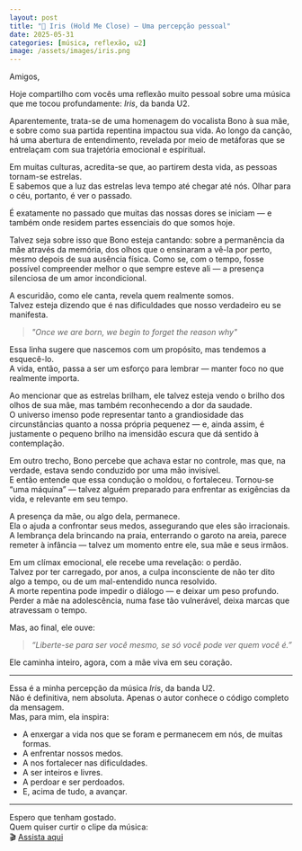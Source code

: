 ```yaml
---
layout: post
title: "🎵 Iris (Hold Me Close) — Uma percepção pessoal"
date: 2025-05-31
categories: [música, reflexão, u2]
image: /assets/images/iris.png
---
```


Amigos,

Hoje compartilho com vocês uma reflexão muito pessoal sobre uma música que me tocou profundamente: *Iris*, da banda U2.

Aparentemente, trata-se de uma homenagem do vocalista Bono à sua mãe, e sobre como sua partida repentina impactou sua vida. Ao longo da canção, há uma abertura de entendimento, revelada por meio de metáforas que se entrelaçam com sua trajetória emocional e espiritual.

Em muitas culturas, acredita-se que, ao partirem desta vida, as pessoas tornam-se estrelas.  
E sabemos que a luz das estrelas leva tempo até chegar até nós. Olhar para o céu, portanto, é ver o passado.

É exatamente no passado que muitas das nossas dores se iniciam — e também onde residem partes essenciais do que somos hoje.

Talvez seja sobre isso que Bono esteja cantando: sobre a permanência da mãe através da memória, dos olhos que o ensinaram a vê-la por perto, mesmo depois de sua ausência física. Como se, com o tempo, fosse possível compreender melhor o que sempre esteve ali — a presença silenciosa de um amor incondicional.

A escuridão, como ele canta, revela quem realmente somos.  
Talvez esteja dizendo que é nas dificuldades que nosso verdadeiro eu se manifesta.

> *"Once we are born, we begin to forget the reason why"*

Essa linha sugere que nascemos com um propósito, mas tendemos a esquecê-lo.  
A vida, então, passa a ser um esforço para lembrar — manter foco no que realmente importa.

Ao mencionar que as estrelas brilham, ele talvez esteja vendo o brilho dos olhos de sua mãe, mas também reconhecendo a dor da saudade.  
O universo imenso pode representar tanto a grandiosidade das circunstâncias quanto a nossa própria pequenez — e, ainda assim, é justamente o pequeno brilho na imensidão escura que dá sentido à contemplação.

Em outro trecho, Bono percebe que achava estar no controle, mas que, na verdade, estava sendo conduzido por uma mão invisível.  
E então entende que essa condução o moldou, o fortaleceu. Tornou-se “uma máquina” — talvez alguém preparado para enfrentar as exigências da vida, e relevante em seu tempo.

A presença da mãe, ou algo dela, permanece.  
Ela o ajuda a confrontar seus medos, assegurando que eles são irracionais.  
A lembrança dela brincando na praia, enterrando o garoto na areia, parece remeter à infância — talvez um momento entre ele, sua mãe e seus irmãos.

Em um clímax emocional, ele recebe uma revelação: o perdão.  
Talvez por ter carregado, por anos, a culpa inconsciente de não ter dito algo a tempo, ou de um mal-entendido nunca resolvido.  
A morte repentina pode impedir o diálogo — e deixar um peso profundo.  
Perder a mãe na adolescência, numa fase tão vulnerável, deixa marcas que atravessam o tempo.

Mas, ao final, ele ouve:

> *“Liberte-se para ser você mesmo, se só você pode ver quem você é.”*

Ele caminha inteiro, agora, com a mãe viva em seu coração.

---

Essa é a minha percepção da música *Iris*, da banda U2.  
Não é definitiva, nem absoluta. Apenas o autor conhece o código completo da mensagem.  
Mas, para mim, ela inspira:

- A enxergar a vida nos que se foram e permanecem em nós, de muitas formas.  
- A enfrentar nossos medos.  
- A nos fortalecer nas dificuldades.  
- A ser inteiros e livres.  
- A perdoar e ser perdoados.  
- E, acima de tudo, a avançar.

---

Espero que tenham gostado.  
Quem quiser curtir o clipe da música:  
🎬 [Assista aqui](https://www.youtube.com/watch?v=Eg69QqsYoDM)
